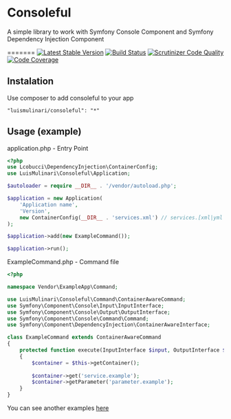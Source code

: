 # Consoleful

A simple library to work with Symfony Console Component and Symfony Dependency Injection Component

=======
[![Latest Stable Version](https://poser.pugx.org/luismulinari/consoleful/v/stable.svg)](https://packagist.org/packages/luismulinari/consoleful)
[![Build Status](https://travis-ci.org/luismulinari/consoleful.svg?branch=master)](https://travis-ci.org/luismulinari/consoleful)
[![Scrutinizer Code Quality](https://scrutinizer-ci.com/g/luismulinari/consoleful/badges/quality-score.png?b=master)](https://scrutinizer-ci.com/g/luismulinari/consoleful/?branch=master)
[![Code Coverage](https://scrutinizer-ci.com/g/luismulinari/consoleful/badges/coverage.png?b=master)](https://scrutinizer-ci.com/g/luismulinari/consoleful/?branch=master)

## Instalation

Use composer to add consoleful to your app

```"luismulinari/consoleful": "*"```

## Usage (example)
application.php - Entry Point
```php
<?php
use Lcobucci\DependencyInjection\ContainerConfig;
use LuisMulinari\Consoleful\Application;

$autoloader = require __DIR__ . '/vendor/autoload.php';

$application = new Application(
    'Application name',
    'Version',
    new ContainerConfig(__DIR__ . 'services.xml') // services.[xml|yml|php]
);

$application->add(new ExampleCommand());

$application->run();
```

ExampleCommand.php - Command file
```php
<?php

namespace Vendor\ExampleApp\Command;

use LuisMulinari\Consoleful\Command\ContainerAwareCommand;
use Symfony\Component\Console\Input\InputInterface;
use Symfony\Component\Console\Output\OutputInterface;
use Symfony\Component\Console\Command\Command;
use Symfony\Component\DependencyInjection\ContainerAwareInterface;

class ExampleCommand extends ContainerAwareCommand
{
    protected function execute(InputInterface $input, OutputInterface $output)
    {
        $container = $this->getContainer();
        
        $container->get('service.example');
        $container->getParameter('parameter.example');
    }
}
```
You can see another examples [here](https://github.com/luismulinari/consoleful/tree/master/example)
